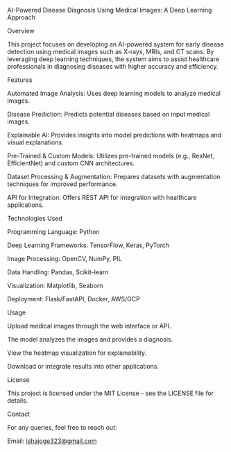 AI-Powered Disease Diagnosis Using Medical Images: A Deep Learning Approach


Overview

This project focuses on developing an AI-powered system for early disease detection using medical images such 
as X-rays, MRIs, and CT scans. By leveraging deep learning techniques, the system aims to assist healthcare 
professionals in diagnosing diseases with higher accuracy and efficiency.



Features

Automated Image Analysis: Uses deep learning models to analyze medical images.

Disease Prediction: Predicts potential diseases based on input medical images.

Explainable AI: Provides insights into model predictions with heatmaps and visual explanations.

Pre-Trained & Custom Models: Utilizes pre-trained models (e.g., ResNet, EfficientNet) and custom CNN architectures.

Dataset Processing & Augmentation: Prepares datasets with augmentation techniques for improved performance.

API for Integration: Offers REST API for integration with healthcare applications.





Technologies Used


Programming Language: Python


Deep Learning Frameworks: TensorFlow, Keras, PyTorch


Image Processing: OpenCV, NumPy, PIL


Data Handling: Pandas, Scikit-learn


Visualization: Matplotlib, Seaborn


Deployment: Flask/FastAPI, Docker, AWS/GCP




Usage

Upload medical images through the web interface or API.

The model analyzes the images and provides a diagnosis.

View the heatmap visualization for explainability.

Download or integrate results into other applications.

License

This project is licensed under the MIT License - see the LICENSE file for details.

Contact

For any queries, feel free to reach out:

Email: ishajoge323@gmail.com



